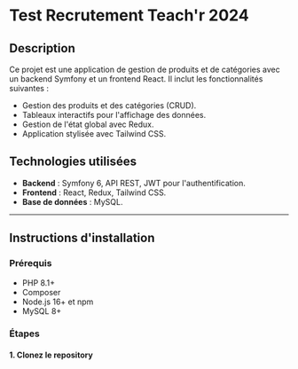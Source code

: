 # Test Recrutement Teach'r 2024

## Description
Ce projet est une application de gestion de produits et de catégories avec un backend Symfony et un frontend React. Il inclut les fonctionnalités suivantes :
- Gestion des produits et des catégories (CRUD).
- Tableaux interactifs pour l'affichage des données.
- Gestion de l'état global avec Redux.
- Application stylisée avec Tailwind CSS.

## Technologies utilisées
- **Backend** : Symfony 6, API REST, JWT pour l'authentification.
- **Frontend** : React, Redux, Tailwind CSS.
- **Base de données** : MySQL.

---

## Instructions d'installation

### **Prérequis**
- PHP 8.1+
- Composer
- Node.js 16+ et npm
- MySQL 8+

### **Étapes**

#### 1. Clonez le repository
```bash
